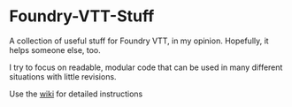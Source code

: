 # Foundry-VTT-Stuff
A collection of useful stuff for Foundry VTT, in my opinion. Hopefully, it helps someone else, too.

I try to focus on readable, modular code that can be used in many different situations with little revisions.

Use the [wiki](https://github.com/HavocsCall/Foundry-VTT-Stuff/wiki) for detailed instructions

